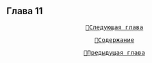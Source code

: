 ## Глава 11


<div align="center">
<a href="/Воды%20Пактола/Том%2001/Часть%2001/Глава%2012.md"><pre>🚀Следующая глава</pre></a>
<a href="/Воды%20Пактола/Содержание.md"><pre>📑Содержание</pre></a>
<a href="/Воды%20Пактола/Том%2001/Часть%2001/Глава%2010.md"><pre>🚩Предыдущая глава</pre></a>
</div>